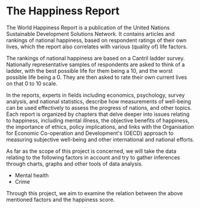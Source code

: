 # The Happiness Report

The World Happiness Report is a publication of the United Nations Sustainable Development Solutions Network. It contains articles and rankings of national happiness, based on respondent ratings of their own lives, which the report also correlates with various (quality of) life factors.

The rankings of national happiness are based on a Cantril ladder survey. Nationally representative samples of respondents are asked to think of a ladder, with the best possible life for them being a 10, and the worst possible life being a 0. They are then asked to rate their own current lives on that 0 to 10 scale.

In the reports, experts in fields including economics, psychology, survey analysis, and national statistics, describe how measurements of well-being can be used effectively to assess the progress of nations, and other topics. Each report is organized by chapters that delve deeper into issues relating to happiness, including mental illness, the objective benefits of happiness, the importance of ethics, policy implications, and links with the Organisation for Economic Co-operation and Development's (OECD) approach to measuring subjective well-being and other international and national efforts.

As far as the scope of this project is concerned, we will take the data relating to the following factors in account and try to gather inferences through charts, graphs and other tools of data analysis.

- Mental health
- Crime

Through this project, we aim to examine the relation between the above mentioned factors and the happiness score.
